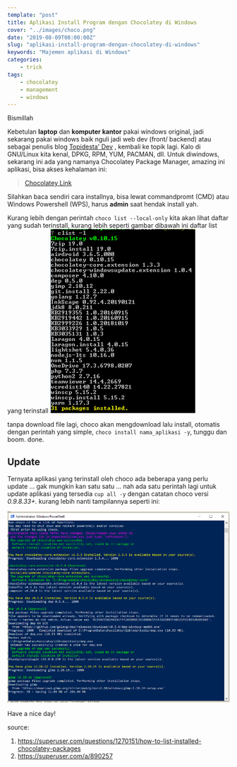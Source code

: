 ```yaml
---
template: "post"
title: Aplikasi Install Program dengan Chocolatey di Windows
cover: "../images/choco.png"
date: "2019-08-09T08:00:00Z"
slug: "aplikasi-install-program-dengan-chocolatey-di-windows"
keywords: "Majemen aplikasi di Windows"
categories: 
    - trick
tags:
    - chocolatey
    - management
    - windows
---
```


Bismillah

Kebetulan **laptop** dan **komputer kantor** pakai windows original, jadi sekarang pakai windows baik nguli jadi web dev (front/ backend) atau sebagai penulis blog [Topidesta' Dev](https://topidesta-dev.me)
, kembali ke topik lagi. Kalo di GNU/Linux kita kenal, DPKG, RPM, YUM, PACMAN, dll. Untuk diwindows, sekarang ini ada yang namanya Chocolatey Package Manager, amazing ini aplikasi, bisa akses kehalaman ini:

> [Chocolatey Link](https://chocolatey.org/packages)

Silahkan baca sendiri cara installnya, bisa lewat commandpromt (CMD) atau Windows Powershell (WPS), harus **admin** saat hendak install yah. 

Kurang lebih dengan perintah ``choco list --local-only`` kita akan lihat daftar yang sudah terinstall, kurang lebih seperti gambar dibawah ini daftar list yang terinstall
![Choco Installed Thinkpad](../images/chocolist-laptop-thinkpad.png)



tanpa download file lagi, choco akan mengdownload lalu install, otomatis dengan perintah yang simple, ``choco install nama_aplikasi -y``, tunggu dan boom. done.

## Update
Ternyata aplikasi yang terinstall oleh choco ada beberapa yang perlu update ... gak mungkin kan satu satu ... nah ada satu perintah lagi untuk update aplikasi yang tersedia ``cup all -y`` dengan catatan choco versi *0.9.8.33+.* kurang lebih nanti tampilannya seperti ini:

![Choco Installed Office PC](../images/cocoupdate.png)

Have a nice day!

source:
1. https://superuser.com/questions/1270151/how-to-list-installed-chocolatey-packages
2. https://superuser.com/a/890257